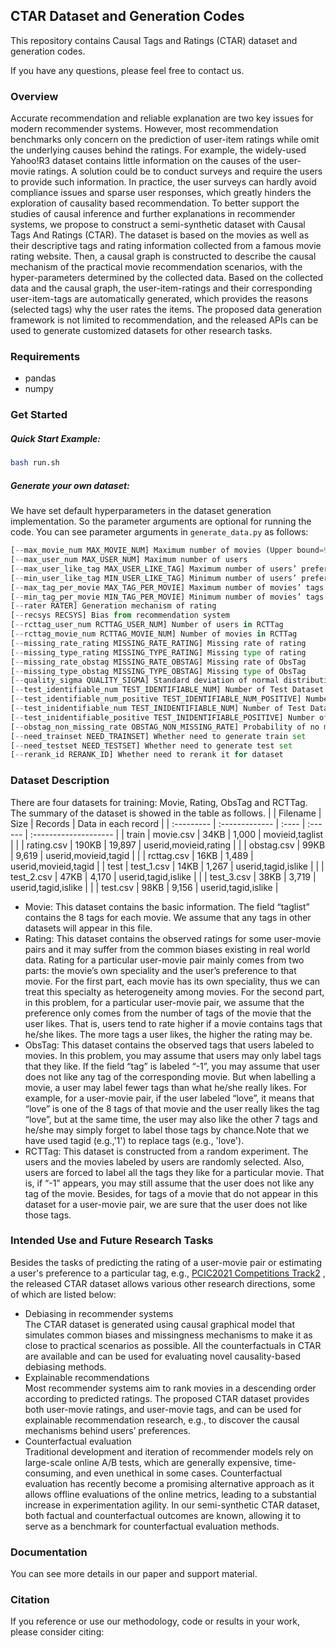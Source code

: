 ## CTAR Dataset and Generation Codes

This repository contains Causal Tags and Ratings (CTAR) dataset and generation codes.

If you have any questions, please feel free to contact us.

### Overview

Accurate recommendation and reliable explanation are two key issues for modern recommender systems. However, most recommendation benchmarks only concern on the prediction of user-item ratings while omit the underlying causes behind the ratings. For example, the widely-used Yahoo!R3 dataset contains little information on the causes of the user-movie ratings. A solution could be to conduct surveys and require the users to provide such information. In practice, the user surveys can hardly avoid compliance issues and  sparse user responses, which greatly hinders the exploration of causality based recommendation. To better support the studies of causal inference and further explanations in recommender systems, we propose to construct a semi-synthetic dataset with Causal Tags And Ratings (CTAR). The dataset is based on the movies as well as their descriptive tags and rating information collected from a famous movie rating website. Then, a causal graph is constructed to describe the causal mechanism of the practical movie recommendation scenarios, with the hyper-parameters determined by the collected data. Based on the collected data and the causal graph, the user-item-ratings and their corresponding user-item-tags are automatically generated, which provides the reasons (selected tags) why the user rates the items. The proposed data generation framework is not limited to recommendation, and the released APIs can be used to generate customized datasets for other research tasks.

### Requirements

- pandas
- numpy

### Get Started

##### Quick Start Example:

```bash
bash run.sh
```

##### Generate your own dataset:

We have set default hyperparameters in the dataset generation implementation. So the parameter arguments are optional for running the code. You can see parameter arguments in `generate_data.py` as follows:

```python
[--max_movie_num MAX_MOVIE_NUM] Maximum number of movies (Upper bound=9715)
[--max_user_num MAX_USER_NUM] Maximum number of users
[--max_user_like_tag MAX_USER_LIKE_TAG] Maximum number of users’ preferred tags
[--min_user_like_tag MIN_USER_LIKE_TAG] Minimum number of users’ preferred tags
[--max_tag_per_movie MAX_TAG_PER_MOVIE] Maximum number of movies’ tags
[--min_tag_per_movie MIN_TAG_PER_MOVIE] Minimum number of movies’ tags
[--rater RATER] Generation mechanism of rating
[--recsys RECSYS] Bias from recommendation system
[--rcttag_user_num RCTTAG_USER_NUM] Number of users in RCTTag
[--rcttag_movie_num RCTTAG_MOVIE_NUM] Number of movies in RCTTag
[--missing_rate_rating MISSING_RATE_RATING] Missing rate of rating
[--missing_type_rating MISSING_TYPE_RATING] Missing type of rating
[--missing_rate_obstag MISSING_RATE_OBSTAG] Missing rate of ObsTag
[--missing_type_obstag MISSING_TYPE_OBSTAG] Missing type of ObsTag
[--quality_sigma QUALITY_SIGMA] Standard deviation of normal distribution for quality
[--test_identifiable_num TEST_IDENTIFIABLE_NUM] Number of Test Dataset II
[--test_identifiable_num_positive TEST_IDENTIFIABLE_NUM_POSITIVE] Number of positive samples in Test Dataset II
[--test_inidentifiable_num TEST_INIDENTIFIABLE_NUM] Number of Test Dataset III
[--test_inidentifiable_positive TEST_INIDENTIFIABLE_POSITIVE] Number of positive samples in Test Dataset III
[--obstag_non_missing_rate OBSTAG_NON_MISSING_RATE] Probability of no missing in ObsTag
[--need_trainset NEED_TRAINSET] Whether need to generate train set
[--need_testset NEED_TESTSET] Whether need to generate test set
[--rerank_id RERANK_ID] Whether need to rerank it for dataset
```

### Dataset Description

There are four datasets for training: Movie, Rating, ObsTag and RCTTag. The summary of the dataset is showed in the table as follows.
|            | Filename       | Size  | Records | Data in each record   |
| :--------- | :------------- | :---- | :------ | :-------------------- |
| train      | movie.csv      | 34KB  | 1,000   | movieid,taglist       |
|            | rating.csv     | 190KB | 19,897  | userid,movieid,rating |
|            | obstag.csv     | 99KB  | 9,619   | userid,movieid,tagid  |
|            | rcttag.csv     | 16KB  | 1,489   | userid,movieid,tagid  |
| test       | test\_1\.csv   | 14KB  | 1,267   | userid,tagid,islike   |
|            | test\_2\.csv   | 47KB  | 4,170   | userid,tagid,islike   |
|            | test\_3\.csv   | 38KB  | 3,719   | userid,tagid,islike   |
|            | test.csv       | 98KB  | 9,156   | userid,tagid,islike   |
+ Movie:
This dataset contains the basic information. The field “taglist” contains the 8 tags for each movie. We assume that any tags in other datasets will appear in this file.
+ Rating:
This dataset contains the observed ratings for some user-movie pairs and it may suffer from the common biases existing in real world data. Rating for a particular user-movie pair mainly comes from two parts: the movie’s own speciality and the user’s preference to that movie. For the first part, each movie has its own speciality, thus we can treat this specialty as heterogeneity among movies. For the second part, in this problem, for a particular user-movie pair, we assume that the preference only comes from the number of tags of the movie that the user likes. That is, users tend to rate higher if a movie contains tags that he/she likes. The more tags a user likes, the higher the rating may be.
+ ObsTag:
This dataset contains the observed tags that users labeled to movies. In this problem, you may assume that users may only label tags that they like. If the field “tag” is labeled “-1”, you may assume that user does not like any tag of the corresponding movie. But when labelling a movie, a user may label fewer tags than what he/she really likes. For example, for a user-movie pair, if the user labeled “love”, it means that “love” is one of the 8 tags of that movie and the user really likes the tag “love”, but at the same time, the user may also like the other 7 tags and he/she may simply forget to label those tags by chance.Note that we have used tagid (e.g.,'1') to replace tags (e.g., 'love').
+ RCTTag:
This dataset is constructed from a random experiment. The users and the movies labeled by users are randomly selected. Also, users are forced to label all the tags they like for a particular movie. That is, if “-1” appears, you may still assume that the user does not like any tag of the movie. Besides, for tags of a movie that do not appear in this dataset for a user-movie pair, we are sure that the user does not like those tags.

### Intended Use and Future Research Tasks
Besides the tasks of predicting the rating of a user-movie pair or estimating a user's preference to a particular tag, e.g., [PCIC2021 Competitions Track2](https://competition.huaweicloud.com/information/1000041488/introduction) , the released CTAR dataset allows various other research directions, some of which are listed below:

+ Debiasing in recommender systems  
The CTAR dataset is generated using causal graphical model that simulates common biases and missingness mechanisms to make it as close to practical scenarios as possible.  All the counterfactuals in CTAR are available and can be used for evaluating novel causality-based debiasing methods.
+ Explainable recommendations  
Most recommender systems aim to rank movies in a descending order according to predicted ratings. The proposed CTAR dataset provides both user-movie ratings, and user-movie tags, and can be used for explainable recommendation research, e.g., to discover the causal mechanisms behind users’ preferences.
+ Counterfactual evaluation  
Traditional development and iteration of recommender models rely on large-scale online A/B tests, which are generally expensive,  time-consuming, and even unethical in some cases. Counterfactual evaluation has recently become a promising alternative approach as it allows offline evaluations of the online metrics, leading to a substantial increase in experimentation agility. In our semi-synthetic CTAR  dataset, both factual and counterfactual outcomes are known, allowing it to serve as a benchmark for counterfactual evaluation methods. 

### Documentation

You can see more details in our paper and support material.

### Citation

If you reference or use our methodology, code or results in your work, please consider citing:

